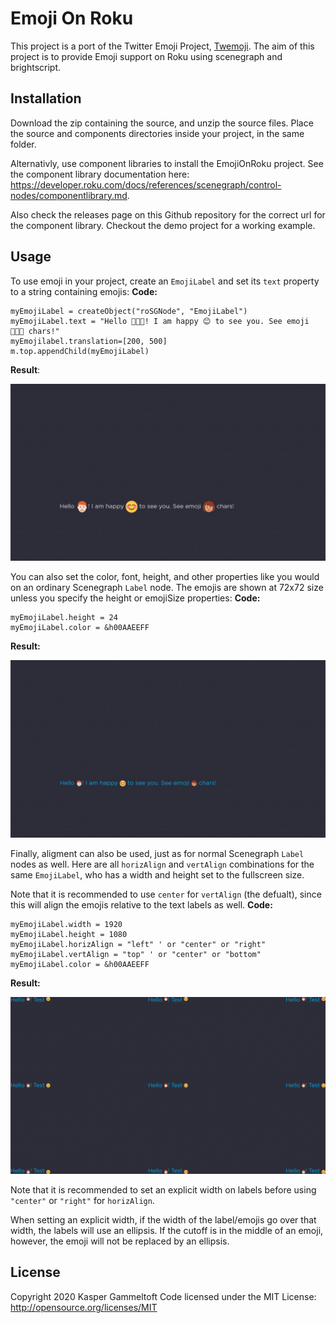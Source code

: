 # Emoji On Roku
This project is a port of the Twitter Emoji Project, [Twemoji](https://twemoji.twitter.com/). 
The aim of this project is to provide Emoji support on Roku using scenegraph and brightscript.

## Installation

Download the zip containing the source, and unzip the source files. 
Place the source and components directories inside your project, in the same
folder. 

Alternativly, use component libraries to install the EmojiOnRoku project. 
See the component library documentation here: 
https://developer.roku.com/docs/references/scenegraph/control-nodes/componentlibrary.md.

Also check the releases page on this Github repository for the correct url for the component 
library. Checkout the demo project for a working example. 

## Usage

To use emoji in your project, create an `EmojiLabel` and set its `text` property to a string 
containing emojis:
**Code:**
```brightscript
myEmojiLabel = createObject("roSGNode", "EmojiLabel")
myEmojiLabel.text = "Hello 👨🏻‍🦰! I am happy 😊 to see you. See emoji 👩🏽‍🦱 chars!"
myEmojilabel.translation=[200, 500]
m.top.appendChild(myEmojiLabel)
```

**Result**:

![example](docs/simpleExample.jpg)

You can also set the color, font, height, and other properties like you would on an ordinary 
Scenegraph `Label` node. The emojis are shown at 
72x72 size unless you specify the height or emojiSize
properties:
**Code:**
```brightscript
myEmojiLabel.height = 24
myEmojiLabel.color = &h00AAEEFF
```
**Result:**

![heightexample](docs/heightExample.jpg)

Finally, aligment can also be used, just as for normal Scenegraph `Label` nodes as well. 
Here are all `horizAlign` and `vertAlign` combinations for the same `EmojiLabel`, who
has a width and height set to the fullscreen size.

Note that it is recommended to use `center` for `vertAlign` (the defualt), since this will align the emojis
relative to the text labels as well. 
**Code:**
```brightscript
myEmojiLabel.width = 1920
myEmojiLabel.height = 1080
myEmojiLabel.horizAlign = "left" ' or "center" or "right"
myEmojiLabel.vertAlign = "top" ' or "center" or "bottom"
myEmojiLabel.color = &h00AAEEFF
```
**Result:**

![alignexample](/docs/alignments.jpg)

Note that it is recommended to set an explicit width on labels before using `"center"` or `"right"` for `horizAlign`. 

When setting an explicit width, if the width of the label/emojis go over that width, the labels will use an ellipsis. 
If the cutoff is in the middle of an emoji, however, the emoji will not be replaced by an ellipsis.

## License
Copyright 2020 Kasper Gammeltoft
Code licensed under the MIT License: http://opensource.org/licenses/MIT
